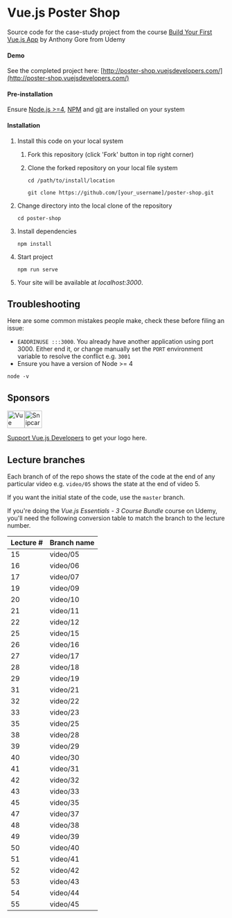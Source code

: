 # Vue.js Poster Shop

Source code for the case-study project from the course [Build Your First Vue.js App](https://courses.vuejsdevelopers.com/p/build-your-first-vue-js-app?utm_source=github-vjd
) by Anthony Gore from Udemy

#### Demo

See the completed project here: [http://poster-shop.vuejsdevelopers.com/](http://poster-shop.vuejsdevelopers.com/)

#### Pre-installation

Ensure [Node.js  >=4](https://nodejs.org/en/download/), [NPM](https://docs.npmjs.com) and [git](https://git-scm.com/book/en/v2/Getting-Started-Installing-Git) are installed on your system
 
#### Installation

1. Install this code on your local system
     
    1. Fork this repository (click 'Fork' button in top right corner)
    2. Clone the forked repository on your local file system
    
        ```
        cd /path/to/install/location
        
        git clone https://github.com/[your_username]/poster-shop.git
        ```

2. Change directory into the local clone of the repository

    ```
    cd poster-shop
    ```

3. Install dependencies

    ```
    npm install
    ```
    
4. Start project

    ```
    npm run serve
    ```

5. Your site will be available at *localhost:3000*.

## Troubleshooting

Here are some common mistakes people make, check these before filing an issue:

- `EADDRINUSE :::3000`. You already have another application using port 3000. Either end it, or change manually set the `PORT` environment variable to resolve the conflict e.g. `3001`
- Ensure you have a version of Node >= 4

```
node -v
```

## Sponsors

<a href="https://vueschool.io" target="_blank"><img src="https://vueschool.io/img/logo/vueschool_logo_multicolor.svg" height="40" alt="Vue School"/></a><a href="https://snipcart.com/" target="_blank"><img src="https://gallery.mailchimp.com/cd0e0c3fe7829518b809554a8/images/8232ce8f-6f3f-4bd9-a8dc-0fe3d163d085.png" height="40" alt="Snipcart"/></a>

[Support Vue.js Developers](https://www.patreon.com/anthonygore?utm-source=github-vjd&utm-medium=link&utm_campaign=sponsors) to get your logo here.

## Lecture branches

Each branch of of the repo shows the state of the code at the end of any particular video e.g. `video/05` shows the state at the end of video 5.

If you want the initial state of the code, use the `master` branch.

If you're doing the *Vue.js Essentials - 3 Course Bundle* course on Udemy, you'll need the following conversion table to match the branch to the lecture number.

| Lecture # | Branch name |
| - | - |
| 15 | video/05 |
| 16 | video/06 |
| 17 | video/07 |
| 19 | video/09 |
| 20 | video/10 |
| 21 | video/11 |
| 22 | video/12 |
| 25 | video/15 |
| 26 | video/16 |
| 27 | video/17 |
| 28 | video/18 |
| 29 | video/19 |
| 31 | video/21 |
| 32 | video/22 |
| 33 | video/23 |
| 35 | video/25 |
| 38 | video/28 |
| 39 | video/29 |
| 40 | video/30 |
| 41 | video/31 |
| 42 | video/32 |
| 43 | video/33 |
| 45 | video/35 |
| 47 | video/37 |
| 48 | video/38 |
| 49 | video/39 |
| 50 | video/40 |
| 51 | video/41 |
| 52 | video/42 |
| 53 | video/43 |
| 54 | video/44 |
| 55 | video/45 |
